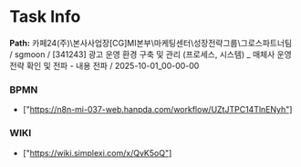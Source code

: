 # Task Info

**Path:** 카페24(주)\본사사업장\[CG]MI본부\마케팅센터\성장전략그룹\그로스파트너팀 / sgmoon / [341243] 광고 운영 환경 구축 및 관리 (프로세스, 시스템) _ 매체사 운영전략 확인 및 전파 - 내용 전파 / 2025-10-01_00-00-00

### BPMN
- ["https://n8n-mi-037-web.hanpda.com/workflow/UZtJTPC14TlnENyh"]

### WIKI
- ["https://wiki.simplexi.com/x/QvK5oQ"]

